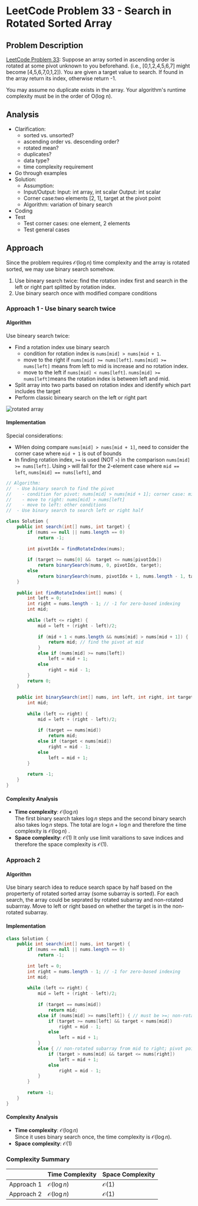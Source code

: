 # LeetCode Problem 33 - Search in Rotated Sorted Array

## Problem Description
[LeetCode Problem 33](https://leetcode.com/problems/search-in-rotated-sorted-array/): Suppose an array sorted in ascending order is rotated at some pivot unknown to you beforehand. (i.e., [0,1,2,4,5,6,7] might become [4,5,6,7,0,1,2]). You are given a target value to search. If found in the array return its index, otherwise return -1.

You may assume no duplicate exists in the array. Your algorithm's runtime complexity must be in the order of O(log n).

## Analysis
* Clarification:
  - sorted vs. unsorted?
  - ascending order vs. descending order?
  - rotated mean?
  - duplicates?
  - data type?
  - time complexity requirement
* Go through examples
* Solution:
  - Assumption:
  - Input/Output:
    Input: int array, int scalar
    Output: int scalar
  - Corner case:two elements [2, 1], target at the pivot point
  - Algorithm: variation of binary search
* Coding
* Test
  - Test corner cases: one element, 2 elements
  - Test general cases

## Approach
Since the problem requires $\mathcal{O}(\log n)$ time complexity and the array is rotated sorted, we may use binary search somehow. 
1. Use bineary search twice: find the rotation index first and search in the left or right part splitted by rotation index. 
2. Use binary search once with modified compare conditions

### Approach 1 - Use binary search twice

#### Algorithm
Use bineary search twice:   
* Find a rotation index use binary search 
    -  condition for rotation index is `nums[mid] > nums[mid + 1`.
    -  move to the right if `nums[mid] >= nums[left]`. `nums[mid] >= nums[left]` means from left to mid is increase and no rotation index. 
    - move to the left if `nums[mid] < nums[left]`. `nums[mid] >= nums[left]`means the rotation index is between left and mid.
* Split array into two parts based on rotation index and identify which part includes the target  
* Perform classic bineary search on the left or right part

![rotated array](https://leetcode.com/problems/search-in-rotated-sorted-array/Figures/33/33_small_mid.png)

#### Implementation
Special considerations:
* WHen doing compare `nums[mid] > nums[mid + 1]`, need to consider the corner case where `mid + 1` is out of bounds
* In finding rotation index, `>=` is used (NOT `>`) in the comparison `nums[mid] >= nums[left]`. Using `>` will fail for the 2-element case where `mid == left`, `nums[mid] == nums[left]`, and  

```java
// Algorithm: 
//  - Use binary search to find the pivot 
//    - condition for pivot: nums[mid] > nums[mid + 1]; corner case: mid + 1 exceed the array length
//    - move to right: nums[mid] > nums[left]
//    - move to left: other conditions
//  - Use binary search to search left or right half

class Solution {
    public int search(int[] nums, int target) {
        if (nums == null || nums.length == 0)
            return -1;
        
        int pivotIdx = findRotateIndex(nums);
        
        if (target >= nums[0] &&  target <= nums[pivotIdx])
            return binarySearch(nums, 0, pivotIdx, target);
        else
            return binarySearch(nums, pivotIdx + 1, nums.length - 1, target);
    }
    
    public int findRotateIndex(int[] nums) {
        int left = 0; 
        int right = nums.length - 1; // -1 for zero-based indexing
        int mid; 
        
        while (left <= right) {
            mid = left + (right - left)/2;
            
            if (mid + 1 < nums.length && nums[mid] > nums[mid + 1]) {
                return mid; // find the pivot at mid
            }
            else if (nums[mid] >= nums[left]) 
                left = mid + 1;
            else 
                right = mid - 1;
        }
        return 0;
    }
    
    public int binarySearch(int[] nums, int left, int right, int target) {
        int mid;
        
        while (left <= right) {
            mid = left + (right - left)/2;
            
            if (target == nums[mid])
                return mid;
            else if (target < nums[mid])
                right = mid - 1;
            else
                left = mid + 1;
        }
        
        return -1;
    }
}
```

#### Complexity Analysis 
* **Time complexity**: $\mathcal{O}(\log n)$  
The first binary search takes $\log n$ steps and the second binary search also takes $\log n$ steps. The total are $\log n + \log n$ and therefore the time complexity is $\mathcal{O}(\log n)$ .
* **Space complexity**: $\mathcal{O}(1)$
It only use limit varaitions to save indices and therefore the space complexity is $\mathcal{O}(1)$.

### Approach 2

#### Algorithm
Use binary search idea to reduce search space by half based on the properterty of rotated sorted array (some subarray is sorted). For each search, the array could be seprated by rotated subarray and non-rotated subarrray. Move to left or right based on whether the target is in the non-rotated subarray.

#### Implementation
```java
class Solution {
    public int search(int[] nums, int target) {
        if (nums == null || nums.length == 0)
            return -1;
        
        int left = 0;
        int right = nums.length - 1; // -1 for zero-based indexing
        int mid; 
        
        while (left <= right) {
            mid = left + (right - left)/2;
            
            if (target == nums[mid])
                return mid;
            else if (nums[mid] >= nums[left]) { // must be >=; non-rotated subarray from left to mid; pivot point on the right of mid
                if (target >= nums[left] && target < nums[mid])
                    right = mid - 1;
                else
                    left = mid + 1;
            } 
            else { // non-rotated subarray from mid to right; pivot point on the right
                if (target > nums[mid] && target <= nums[right])
                    left = mid + 1;
                else
                    right = mid - 1;
            }
        }
        
        return -1;
    }
}
```

#### Complexity Analysis 
* **Time complexity**: $\mathcal{O}(\log n)$  
Since it uses binary search once, the time complexity is $\mathcal{O}(\log n)$.
* **Space complexity**: $\mathcal{O}(1)$  


### Complexity Summary
|     | Time Complexity | Space Complexity  
| ----- | ----- | ----- |  
| Approach 1 | $\mathcal{O}(\log n)$ | $\mathcal{O}(1)$ |  
| Approach 2 | $\mathcal{O}(\log n)$ | $\mathcal{O}(1)$ | 


